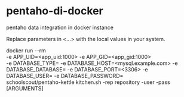 # pentaho-di-docker
pentaho data integration in docker instance

Replace parameters in <...>  with the local values in your system.

docker run --rm \
        -e APP_UID=<app_uid:1000> -e APP_GID=<app_gid:1000> \
  -e DATABASE_TYPE=<MYSQL> -e DATABASE_HOST=<mysql.example.com> -e DATABASE_DATABASE=<mydb> -e DATABASE_PORT=<3306> -e DATABASE_USER=<username> -e DATABASE_PASSWORD=<pwd> \
  schoolscout/pentaho-kettle kitchen.sh -rep repository -user <username> -pass <password> [ARGUMENTS]

